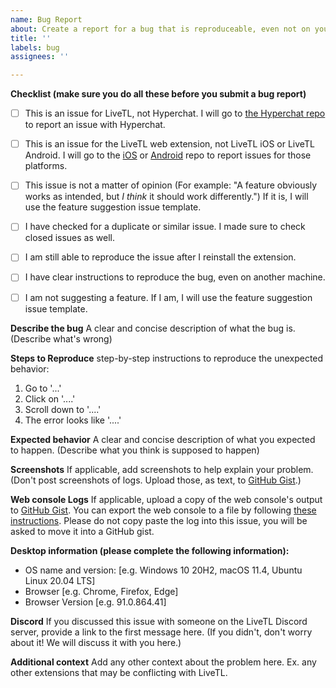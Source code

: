 ```yaml
---
name: Bug Report
about: Create a report for a bug that is reproduceable, even not on your machine
title: ''
labels: bug
assignees: ''

---
```


**Checklist (make sure you do all these before you submit a bug report)**
- [ ] This is an issue for LiveTL, not Hyperchat. I will go to [the Hyperchat repo](https://github.com/LiveTL/HyperChat) to report an issue with Hyperchat.
- [ ] This is an issue for the LiveTL web extension, not LiveTL iOS or LiveTL Android. I will go to the [iOS](https://github.com/LiveTL/ios) or [Android](https://github.com/LiveTL/android) repo to report issues for those platforms.
- [ ] This issue is not a matter of opinion (For example: "A feature obviously works as intended, but *I think* it should work differently.") If it is, I will use the feature suggestion issue template.
- [ ] I have checked for a duplicate or similar issue. I made sure to check closed issues as well. 
- [ ] I am still able to reproduce the issue after I reinstall the extension.
- [ ] I have clear instructions to reproduce the bug, even on another machine.
- [ ] I am not suggesting a feature. If I am, I will use the feature suggestion issue template.


**Describe the bug**
A clear and concise description of what the bug is. (Describe what's wrong)

**Steps to Reproduce**
step-by-step instructions to reproduce the unexpected behavior:
1. Go to '...'
2. Click on '....'
3. Scroll down to '....'
4. The error looks like '....'

**Expected behavior**
A clear and concise description of what you expected to happen. (Describe what you think is supposed to happen)

**Screenshots**
If applicable, add screenshots to help explain your problem. (Don't post screenshots of logs. Upload those, as text, to [GitHub Gist](https://gist.github.com/).)

**Web console Logs** 
If applicable, upload a copy of the web console's output to [GitHub Gist](https://gist.github.com/). You can export the web console to a file by following [these instructions](https://support.shortpoint.com/support/solutions/articles/1000222881-save-browser-s-console-file).  Please do not copy paste the log into this issue, you will be asked to move it into a GitHub gist.

**Desktop information (please complete the following information):**
 - OS name and version: [e.g. Windows 10 20H2, macOS 11.4, Ubuntu Linux 20.04 LTS]
 - Browser [e.g. Chrome, Firefox, Edge]
 - Browser Version [e.g. 91.0.864.41]

**Discord**
If you discussed this issue with someone on the LiveTL Discord server, provide a link to the first message here. (If you didn't, don't worry about it! We will discuss it with you here.)

**Additional context**
Add any other context about the problem here. Ex. any other extensions that may be conflicting with LiveTL.
